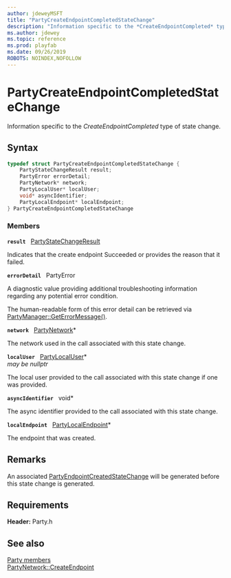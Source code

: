 ```yaml
---
author: jdeweyMSFT
title: "PartyCreateEndpointCompletedStateChange"
description: "Information specific to the *CreateEndpointCompleted* type of state change."
ms.author: jdewey
ms.topic: reference
ms.prod: playfab
ms.date: 09/26/2019
ROBOTS: NOINDEX,NOFOLLOW
---
```


# PartyCreateEndpointCompletedStateChange  

Information specific to the *CreateEndpointCompleted* type of state change.  

## Syntax  
  
```cpp
typedef struct PartyCreateEndpointCompletedStateChange {  
    PartyStateChangeResult result;  
    PartyError errorDetail;  
    PartyNetwork* network;  
    PartyLocalUser* localUser;  
    void* asyncIdentifier;  
    PartyLocalEndpoint* localEndpoint;  
} PartyCreateEndpointCompletedStateChange  
```
  
### Members  
  
**`result`** &nbsp; [PartyStateChangeResult](../enums/partystatechangeresult.md)  
  
Indicates that the create endpoint Succeeded or provides the reason that it failed.
  
**`errorDetail`** &nbsp; PartyError  
  
A diagnostic value providing additional troubleshooting information regarding any potential error condition.
  
The human-readable form of this error detail can be retrieved via [PartyManager::GetErrorMessage()](../classes/PartyManager/methods/partymanager_geterrormessage.md).
  
**`network`** &nbsp; [PartyNetwork](../classes/PartyNetwork/partynetwork.md)*  
  
The network used in the call associated with this state change.
  
**`localUser`** &nbsp; [PartyLocalUser](../classes/PartyLocalUser/partylocaluser.md)*  
*may be nullptr*  
  
The local user provided to the call associated with this state change if one was provided.
  
**`asyncIdentifier`** &nbsp; void*  
  
The async identifier provided to the call associated with this state change.
  
**`localEndpoint`** &nbsp; [PartyLocalEndpoint](../classes/PartyLocalEndpoint/partylocalendpoint.md)*  
  
The endpoint that was created.
  
## Remarks  
  
An associated [PartyEndpointCreatedStateChange](partyendpointcreatedstatechange.md) will be generated before this state change is generated.
  
## Requirements  
  
**Header:** Party.h
  
## See also  
[Party members](../party_members.md)  
[PartyNetwork::CreateEndpoint](../classes/PartyNetwork/methods/partynetwork_createendpoint.md)
  
  
